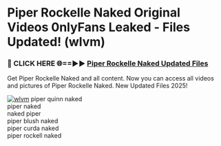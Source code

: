 # Piper Rockelle Naked Original Videos 0nlyFans Leaked - Files Updated! (wlvm)

<h3>🔴 CLICK HERE 🌐==►► <a href="https://tinyurl.com/up5wt9bj" rel="nofollow">Piper Rockelle Naked Updated Files</a></h3>

Get Piper Rockelle Naked and all content. Now you can access all videos and pictures of Piper Rockelle Naked. New Updated Files 2025!

[![wlvm](https://i.imgur.com/ABiUzMV.gif)](https://tinyurl.com/up5wt9bj)
piper quinn naked<br>
piper naked<br>
naked piper<br>
piper blush naked<br>
piper curda naked<br>
piper rockell naked